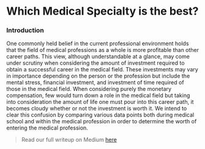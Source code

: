 # Which Medical Specialty is the best?
### Introduction
One commonly held belief in the current professional environment holds that the field of medical professions as a whole is more profitable than other career paths. This view, although understandable at a glance, may come under scrutiny when considering the amount of investment required to obtain a successful career in the medical field. These investments may vary in importance depending on the person or the profession but include the mental stress, financial investment, and investment of time required of those in the medical field. When considering purely the monetary compensation, few would turn down a role in the medical field but taking into consideration the amount of life one must pour into this career path, it becomes cloudy whether or not the investment is worth it. We intend to clear this confusion by comparing various data points both during medical school and within the medical profession in order to determine the worth of entering the medical profession.

> Read our full writeup on Medium [here](https://medium.com/@evanameyer1/which-medical-specialty-is-the-best-f222d427c3ee)
